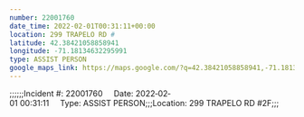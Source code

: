 ```yaml
---
number: 22001760
date_time: 2022-02-01T00:31:11+00:00
location: 299 TRAPELO RD #
latitude: 42.38421058858941
longitude: -71.18134632295991
type: ASSIST PERSON
google_maps_link: https://maps.google.com/?q=42.38421058858941,-71.18134632295991
---
```


;;;;;;Incident #: 22001760     Date: 2022‐02‐01 00:31:11     Type: ASSIST PERSON;;;Location: 299 TRAPELO RD #2F;;;
